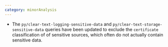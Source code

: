 ```yaml
---
category: minorAnalysis
---
```

* The `py/clear-text-logging-sensitive-data` and `py/clear-text-storage-sensitive-data` queries have been updated to exclude the `certificate` classification of of sensitive sources, which often do not actually contain sensitive data.